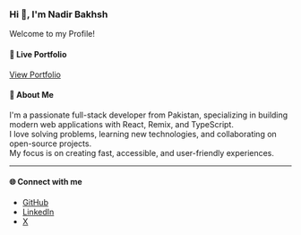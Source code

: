 <h3>Hi 👋, I'm Nadir Bakhsh</h3>

Welcome to my Profile!

#### 🚀 Live Portfolio
[View Portfolio](https://nadir-bakhsh.vercel.app/)

#### 🌟 About Me
I'm a passionate full-stack developer from Pakistan, specializing in building modern web applications with React, Remix, and TypeScript.  
I love solving problems, learning new technologies, and collaborating on open-source projects.  
My focus is on creating fast, accessible, and user-friendly experiences.

---

#### 🌐 Connect with me
- [GitHub](https://github.com/NadirBakhsh)
- [LinkedIn](www.linkedin.com/in/nadir-bakhsh)
- [X](https://x.com/NadirBatti)







